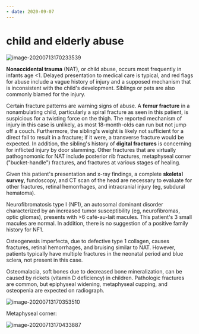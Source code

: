 ```yaml
---
- date: 2020-09-07
---
```


# child and elderly abuse

<!-- nonaccidental trauma risks, features, management, vs OI and osteomalacia -->

![image-20200713170233539](https://photos.thisispiggy.com/file/wikiFiles/image-20200713170233539.png)

**Nonaccidental trauma** (NAT), or  child abuse, occurs most frequently in infants age <1. Delayed  presentation to medical care is typical, and red flags for abuse include a vague history of injury and a supposed mechanism that is inconsistent with the child's development. Siblings or pets are also commonly  blamed for the injury.

Certain fracture patterns are warning signs of abuse. A **femur fracture** in a nonambulating child, particularly a spiral fracture as seen in this patient, is suspicious for a twisting force on the  thigh. The reported mechanism of injury in this case is unlikely, as  most 18-month-olds can run but not jump off a couch. Furthermore, the  sibling's weight is likely not sufficient for a direct fall to result in a fracture; if it were, a transverse fracture would be expected. In addition, the sibling's history of **digital fractures** is concerning for inflicted injury by door slamming. Other fractures  that are virtually pathognomonic for NAT include posterior rib  fractures, metaphyseal corner ("bucket-handle") fractures, and fractures at various stages of healing.

Given this patient's presentation and x-ray findings, a complete **skeletal survey**, fundoscopy, and CT scan of the head are necessary to evaluate for other fractures, retinal hemorrhages, and intracranial injury (eg, subdural  hematoma).

Neurofibromatosis type I (NF1), an autosomal dominant disorder  characterized by an increased tumor susceptibility (eg, neurofibromas,  optic gliomas), presents with >6 café-au-lait macules. This  patient's 3 small macules are normal.  In addition, there is no  suggestion of a positive family history for NF1.

Osteogenesis imperfecta, due to defective type 1  collagen, causes fractures, retinal hemorrhages, and bruising similar to NAT. However, patients typically have multiple fractures in the  neonatal period and blue sclera, not present in this case.

Osteomalacia, soft bones due to decreased bone mineralization, can be  caused by rickets (vitamin D deficiency) in children. Pathologic  fractures are common, but epiphyseal widening, metaphyseal cupping, and  osteopenia are expected on radiograph.

![image-20200713170353510](https://photos.thisispiggy.com/file/wikiFiles/image-20200713170353510.png)

Metaphyseal corner:

![image-20200713170433887](https://photos.thisispiggy.com/file/wikiFiles/image-20200713170433887.png)
